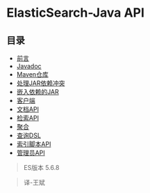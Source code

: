 # ElasticSearch-Java API      

## 目录
- [前言](1Preface/readme.md)
- [Javadoc](2JavaDoc/readme.md)
- [Maven仓库](3MavenRepository/readme.md)
- [处理JAR依赖冲突](4DealingWithJARDependencyConflicts/readme.md)
- [嵌入依赖的JAR](5EmbeddingJARWithDependencies/readme.md)
- [客户端](6Client/readme.md)
- [文档API](7DocumentAPIs/readme.md)
- [检索API](8SearchAPI/readme.md)
- [聚合](9Aggregations/readme.md)
- [查询DSL](10QueryDSL/readme.md)
- [索引脚本API](11IndexedScriptsAPI/readme.md)
- [管理员API](12JavaAPIAdministration/readme.md)

> ES版本 5.6.8

> 译-王斌
